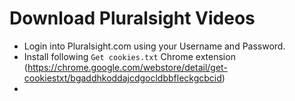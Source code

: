 # Download Pluralsight Videos

- Login into Pluralsight.com using your Username and Password.
- Install following `Get cookies.txt` Chrome extension (https://chrome.google.com/webstore/detail/get-cookiestxt/bgaddhkoddajcdgocldbbfleckgcbcid)
- 
